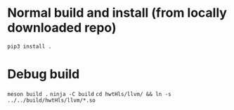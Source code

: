 # Normal build and install (from locally downloaded repo)

`pip3 install .`


# Debug build

`meson build .`
`ninja -C build`
`cd hwtHls/llvm/ && ln -s ../../build/hwtHls/llvm/*.so`

